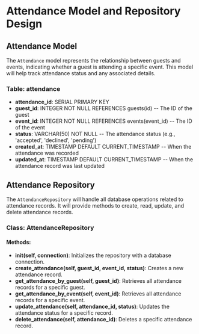 # Attendance Model and Repository Design

## Attendance Model

The `Attendance` model represents the relationship between guests and events, indicating whether a guest is attending a specific event. This model will help track attendance status and any associated details.

### Table: attendance
- **attendance_id**: SERIAL PRIMARY KEY
- **guest_id**: INTEGER NOT NULL REFERENCES guests(id) -- The ID of the guest
- **event_id**: INTEGER NOT NULL REFERENCES events(event_id) -- The ID of the event
- **status**: VARCHAR(50) NOT NULL -- The attendance status (e.g., 'accepted', 'declined', 'pending')
- **created_at**: TIMESTAMP DEFAULT CURRENT_TIMESTAMP -- When the attendance was recorded
- **updated_at**: TIMESTAMP DEFAULT CURRENT_TIMESTAMP -- When the attendance record was last updated

## Attendance Repository

The `AttendanceRepository` will handle all database operations related to attendance records. It will provide methods to create, read, update, and delete attendance records.

### Class: AttendanceRepository

#### Methods:
- **__init__(self, connection)**: Initializes the repository with a database connection.
- **create_attendance(self, guest_id, event_id, status)**: Creates a new attendance record.
- **get_attendance_by_guest(self, guest_id)**: Retrieves all attendance records for a specific guest.
- **get_attendance_by_event(self, event_id)**: Retrieves all attendance records for a specific event.
- **update_attendance(self, attendance_id, status)**: Updates the attendance status for a specific record.
- **delete_attendance(self, attendance_id)**: Deletes a specific attendance record.


